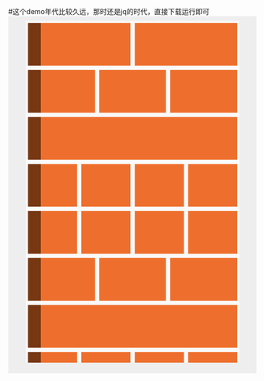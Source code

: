 #这个demo年代比较久远，那时还是jq的时代，直接下载运行即可
![](https://github.com/foolishwolfzy/drag/blob/master/image/drag.png)
